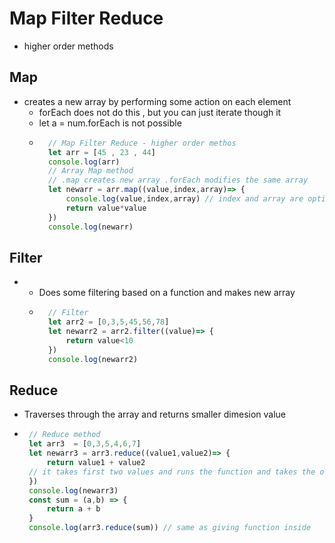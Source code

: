 # Map Filter Reduce
 - higher order methods

## Map
 - creates a new array by performing some action on each element
    - forEach does not do this , but you can just iterate though it 
    - let a = num.forEach is not possible 
    - ```js
        // Map Filter Reduce - higher order methos
        let arr = [45 , 23 , 44]
        console.log(arr)
        // Array Map method
        // .map creates new array .forEach modifies the same array
        let newarr = arr.map((value,index,array)=> {
            console.log(value,index,array) // index and array are optional args
            return value*value
        })
        console.log(newarr)
        ```
## Filter
 - 
    - Does some filtering based on a function and makes new array
    - ```js
        // Filter
        let arr2 = [0,3,5,45,56,78]
        let newarr2 = arr2.filter((value)=> {
            return value<10
        })
        console.log(newarr2)
        ```
## Reduce
 - Traverses through the array and returns smaller dimesion value
 - ```js
    // Reduce method
    let arr3  = [0,3,5,4,6,7]
    let newarr3 = arr3.reduce((value1,value2)=> {
        return value1 + value2
    // it takes first two values and runs the function and takes the output and runs on 3 element and continues
    })
    console.log(newarr3)
    const sum = (a,b) => {
        return a + b
    }
    console.log(arr3.reduce(sum)) // same as giving function inside
    ```
